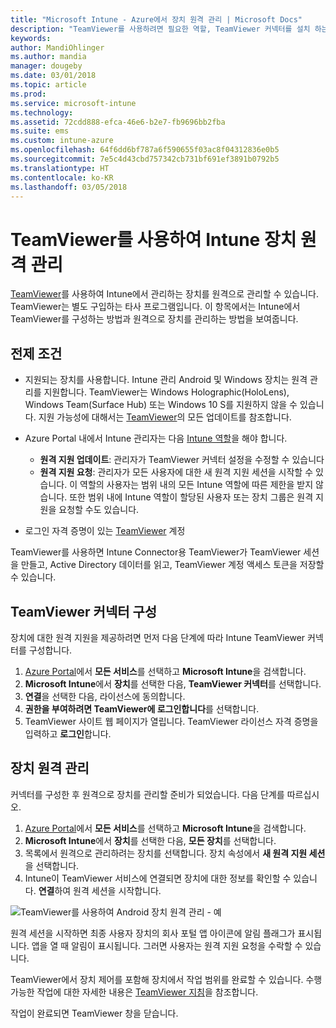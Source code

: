 ```yaml
---
title: "Microsoft Intune - Azure에서 장치 원격 관리 | Microsoft Docs"
description: "TeamViewer를 사용하려면 필요한 역할, TeamViewer 커넥터를 설치 하는 방법, Azure Portal에서 Microsoft Intune을 사용하여 장치를 원격으로 관리하는 단계별 지침 보기"
keywords: 
author: MandiOhlinger
ms.author: mandia
manager: dougeby
ms.date: 03/01/2018
ms.topic: article
ms.prod: 
ms.service: microsoft-intune
ms.technology: 
ms.assetid: 72cdd888-efca-46e6-b2e7-fb9696bb2fba
ms.suite: ems
ms.custom: intune-azure
ms.openlocfilehash: 64f6dd6bf787a6f590655f03ac8f04312836e0b5
ms.sourcegitcommit: 7e5c4d43cbd757342cb731bf691ef3891b0792b5
ms.translationtype: HT
ms.contentlocale: ko-KR
ms.lasthandoff: 03/05/2018
---
```

# <a name="use-teamviewer-to-remotely-administer-intune-devices"></a>TeamViewer를 사용하여 Intune 장치 원격 관리

[TeamViewer](https://www.teamviewer.com)를 사용하여 Intune에서 관리하는 장치를 원격으로 관리할 수 있습니다. TeamViewer는 별도 구입하는 타사 프로그램입니다. 이 항목에서는 Intune에서 TeamViewer를 구성하는 방법과 원격으로 장치를 관리하는 방법을 보여줍니다. 

## <a name="prerequisites"></a>전제 조건

- 지원되는 장치를 사용합니다. Intune 관리 Android 및 Windows 장치는 원격 관리를 지원합니다. TeamViewer는 Windows Holographic(HoloLens), Windows Team(Surface Hub) 또는 Windows 10 S를 지원하지 않을 수 있습니다. 지원 가능성에 대해서는 [TeamViewer](https://www.teamviewer.com)의 모든 업데이트를 참조합니다.

- Azure Portal 내에서 Intune 관리자는 다음 [Intune 역할](role-based-access-control.md)을 해야 합니다.  

    - **원격 지원 업데이트**: 관리자가 TeamViewer 커넥터 설정을 수정할 수 있습니다
    - **원격 지원 요청**: 관리자가 모든 사용자에 대한 새 원격 지원 세션을 시작할 수 있습니다. 이 역할의 사용자는 범위 내의 모든 Intune 역할에 따른 제한을 받지 않습니다. 또한 범위 내에 Intune 역할이 할당된 사용자 또는 장치 그룹은 원격 지원을 요청할 수도 있습니다. 

- 로그인 자격 증명이 있는 [TeamViewer](https://www.teamviewer.com) 계정

TeamViewer를 사용하면 Intune Connector용 TeamViewer가 TeamViewer 세션을 만들고, Active Directory 데이터를 읽고, TeamViewer 계정 액세스 토큰을 저장할 수 있습니다.

## <a name="configure-the-teamviewer-connector"></a>TeamViewer 커넥터 구성

장치에 대한 원격 지원을 제공하려면 먼저 다음 단계에 따라 Intune TeamViewer 커넥터를 구성합니다.

1. [Azure Portal](https://portal.azure.com)에서 **모든 서비스**를 선택하고 **Microsoft Intune**을 검색합니다.
2. **Microsoft Intune**에서 **장치**를 선택한 다음, **TeamViewer 커넥터**를 선택합니다.
3. **연결**을 선택한 다음, 라이선스에 동의합니다.
4. **권한을 부여하려면 TeamViewer에 로그인합니다**를 선택합니다.
5. TeamViewer 사이트 웹 페이지가 열립니다. TeamViewer 라이선스 자격 증명을 입력하고 **로그인**합니다.

## <a name="remotely-administer-a-device"></a>장치 원격 관리

커넥터를 구성한 후 원격으로 장치를 관리할 준비가 되었습니다. 다음 단계를 따르십시오. 

1. [Azure Portal](https://portal.azure.com)에서 **모든 서비스**를 선택하고 **Microsoft Intune**을 검색합니다.
2. **Microsoft Intune**에서 **장치**를 선택한 다음, **모든 장치**를 선택합니다.
3. 목록에서 원격으로 관리하려는 장치를 선택합니다. 장치 속성에서 **새 원격 지원 세션**을 선택합니다.
4. Intune이 TeamViewer 서비스에 연결되면 장치에 대한 정보를 확인할 수 있습니다. **연결**하여 원격 세션을 시작합니다.

![TeamViewer를 사용하여 Android 장치 원격 관리 - 예](./media/android-teamviewer.png)

원격 세션을 시작하면 최종 사용자 장치의 회사 포털 앱 아이콘에 알림 플래그가 표시됩니다. 앱을 열 때 알림이 표시됩니다. 그러면 사용자는 원격 지원 요청을 수락할 수 있습니다.

TeamViewer에서 장치 제어를 포함해 장치에서 작업 범위를 완료할 수 있습니다. 수행 가능한 작업에 대한 자세한 내용은 [TeamViewer 지침](https://www.teamviewer.com/support/documents/)을 참조합니다.

작업이 완료되면 TeamViewer 창을 닫습니다.